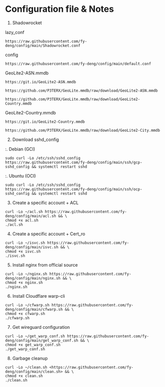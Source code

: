 # Configuration file & Notes

1. Shadowrocket

lazy_conf
```
https://raw.githubusercontent.com/fy-deng/config/main/Shadowrocket.conf
```

config
```
https://raw.githubusercontent.com/fy-deng/config/main/default.conf
```

GeoLite2-ASN.mmdb
```
https://git.io/GeoLite2-ASN.mmdb
```
```
https://github.com/P3TERX/GeoLite.mmdb/raw/download/GeoLite2-ASN.mmdb
```
```
https://github.com/P3TERX/GeoLite.mmdb/raw/download/GeoLite2-Country.mmdb
```

GeoLite2-Country.mmdb
```
https://git.io/GeoLite2-Country.mmdb
```
```
https://github.com/P3TERX/GeoLite.mmdb/raw/download/GeoLite2-City.mmdb
```

2. Download sshd_config

:. Debian (GCI)

```
sudo curl -Lo /etc/ssh/sshd_config https://raw.githubusercontent.com/fy-deng/config/main/ssh/gcp-sshd_config && systemctl restart sshd
```

:. Ubuntu (OCI)

```
sudo curl -Lo /etc/ssh/sshd_config https://raw.githubusercontent.com/fy-deng/config/main/ssh/ocp-sshd_config && systemctl restart sshd
```

3. Create a specific account + ACL

```
curl -Lo ~/acl.sh https://raw.githubusercontent.com/fy-deng/config/main/acl.sh && \
chmod +x acl.sh
./acl.sh
```

4. Create a specific account + Cert_ro

```
curl -Lo ~/isvc.sh https://raw.githubusercontent.com/fy-deng/config/main/isvc.sh && \
chmod +x isvc.sh
./isvc.sh
```

5. Install nginx from official source

```
curl -Lo ~/nginx.sh https://raw.githubusercontent.com/fy-deng/config/main/nginx.sh && \
chmod +x nginx.sh
./nginx.sh
```

6. Install Cloudflare warp-cli

```
curl -Lo ~/cfwarp.sh https://raw.githubusercontent.com/fy-deng/config/main/cfwarp.sh && \
chmod +x cfwarp.sh
./cfwarp.sh
```

7. Get wireguard configuration

```
curl -Lo ~/get_warp_conf.sh https://raw.githubusercontent.com/fy-deng/config/main/get_warp_conf.sh && \
chmod +x get_warp_conf.sh
./get_warp_conf.sh
```

8. Garbage cleanup

```
curl -Lo ~/clean.sh <https://raw.githubusercontent.com/fy-deng/config/main/clean.sh> && \
chmod +x clean.sh
./clean.sh
```